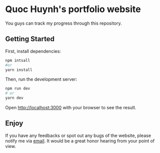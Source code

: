 # Quoc Huynh's portfolio website
You guys can track my progress through this repository.

## Getting Started

First, install dependencies:

```bash
npm intsall
#or
yarn install
```

Then, run the development server:

```bash
npm run dev
# or
yarn dev
```

Open [http://localhost:3000](http://localhost:3000) with your browser to see the result.

## Enjoy

If you have any feedbacks or spot out any bugs of the website, please notify me via [email](mailto:quochuynh.work@gmail.com). It would be a great honor hearing from your point of view.